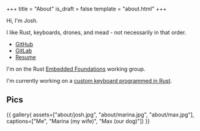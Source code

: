 +++
title = "About"
is_draft = false
template = "about.html"
+++

Hi, I'm Josh.

I like Rust, keyboards, drones, and mead - not necessarily in that order.

 * [GitHub](https://github.com/jrobsonchase)
 * [GitLab](https://gitlab.com/jrobsonchase)
 * [Resume](https://jrobsonchase.gitlab.io/resume/JoshRobsonChase-Resume.pdf)

I'm on the Rust [Embedded Foundations][embedded-foundations] working group.

[embedded-foundations]: https://rust-lang-nursery.github.io/wg-net/embedded-foundations/

I'm currently working on a [custom keyboard programmed in Rust][polymer-kb].

[polymer-kb]: https://gitlab.com/polymer-kb/polymer/blob/master/README.md

## Pics

{{ gallery( assets=["about/josh.jpg", "about/marina.jpg", "about/max.jpg"], captions=["Me", "Marina (my wife)", "Max (our dog)"]) }}